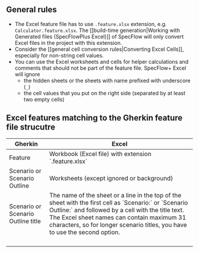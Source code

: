 ## General rules

* The Excel feature file has to use `.feature.xlsx` extension, e.g. `Calculator.feature.xlsx`. The [[build-time generation|Working with Generated files (SpecFlowPlus Excel)]] of SpecFlow will only convert Excel files in the project with this extension.
* Consider the [[general cell conversion rules|Converting Excel Cells]], especially for non-string cell values.
* You can use the Excel worksheets and cells for helper calculations and comments that should not be part of the feature file. SpecFlow+ Excel will ignore
  * the hidden sheets or the sheets with name prefixed with underscore (`_`)
  * the cell values that you put on the right side (separated by at least two empty cells)

## Excel features matching to the Gherkin feature file strucutre

<table>
<thead>
<tr>
<th>Gherkin</th>
<th>Excel</th>
</tr>
</thead>
<tbody>
<tr>
<td>Feature</td>
<td>Workbook (Excel file) with extension `.feature.xlsx`</td>
</tr>
<tr>
<td>Scenario or Scenario Outline</td>
<td>Worksheets (except ignored or background)</td>
</tr>
<tr>
<td>Scenario or Scenario Outline title</td>
<td>The name of the sheet or a line in the top of the sheet with the first cell as `Scenario:` or `Scenario Outline:` and followed by a cell with the title text. The Excel sheet names can contain maximum 31 characters, so for longer scenario titles, you have to use the second option.</td>
</tr>
<tr>
<td></td>
<td></td>
</tr>
<tr>
<td></td>
<td></td>
</tr>
<tr>
<td></td>
<td></td>
</tr>
<tr>
<td></td>
<td></td>
</tr>
</tbody>
</table>